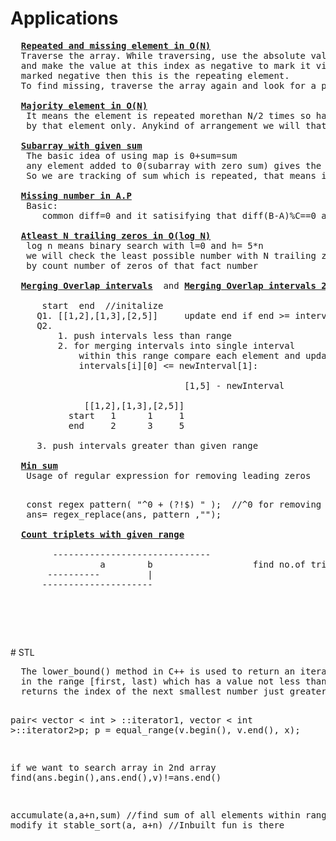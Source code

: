 # Applications
  <pre>
  <b><a href="https://github.com/teja963/DSA-and-MYSQL/blob/master/Sliding%20Window/4.%20Count%20anagrams.cpp">Repeated and missing element in O(N)</a></b>
  Traverse the array. While traversing, use the absolute value of every element as an index -  abs(arr[i])-1
  and make the value at this index as negative to mark it visited. If something is already
  marked negative then this is the repeating element.
  To find missing, traverse the array again and look for a positive value.
  
  <b><a href="https://github.com/teja963/DSA-and-MYSQL/blob/master/Searching%20Sorting/6.%20Majority%20element.cpp">Majority element in O(N)</a></b>
   It means the element is repeated morethan N/2 times so half of the array is occupied
   by that element only. Anykind of arrangement we will that element in atmost 1 
   
  <b><a href="https://github.com/teja963/DSA-and-MYSQL/blob/master/Searching%20Sorting/13.%20count%20num%20of%20subarray%20with%20given%20sum.cpp">Subarray with given sum</a></b>
   The basic idea of using map is 0+sum=sum
   any element added to 0(subarray with zero sum) gives the same sum
   So we are tracking of sum which is repeated, that means it contain zero sum
   
  <b><a href="https://github.com/teja963/DSA-and-MYSQL/blob/master/Searching%20Sorting/14.%20missing%20num%20ap.cpp">Missing number in A.P</a></b>
   Basic:
      common diff=0 and it satisifying that diff(B-A)%C==0 and divisiblity(B-A)/C>=0
      
  <b><a href="https://github.com/teja963/DSA-and-MYSQL/blob/master/Searching%20Sorting/15.%20atleast%20trailing%20zeros.cpp">Atleast N trailing zeros in O(log N)</a></b>
   log n means binary search with l=0 and h= 5*n
   we will check the least possible number with N trailing zeros,
   by count number of zeros of that fact number 
   
  <b><a href="https://github.com/teja963/DSA-and-MYSQL/blob/master/Searching%20Sorting/17.%20merging%20overlap%20intervals.cpp">Merging Overlap intervals</a></b>  and <b><a href="https://github.com/teja963/DSA-and-MYSQL/blob/master/Searching%20Sorting/18.%20Merging%20overlap%20intervals%202.cpp">Merging Overlap intervals 2</a></b>
     
      start  end  //initalize   
     Q1. [[1,2],[1,3],[2,5]]     update end if end >= intervals[i][0]  //merging intervals case
     Q2. 
         1. push intervals less than range
         2. for merging intervals into single interval 
             within this range compare each element and update( initialzing start,end = newInterval)
             intervals[i][0] <= newInterval[1]:
             
		                         [1,5] - newInterval
		      
		      [[1,2],[1,3],[2,5]]
	       start   1      1     1 
	       end     2      3     5
	       
	 3. push intervals greater than given range
         
  <b><a href="https://github.com/teja963/DSA-and-MYSQL/blob/master/Searching%20Sorting/20.%20Min%20sum.cpp">Min sum</a></b>
   Usage of regular expression for removing leading zeros
   <pre>
   const regex pattern( "^0 + (?!$) " );  //^0 for removing leading zeros , (?!) for non-neg , $ for ending of string
   ans= regex_replace(ans, pattern ,"");
   
  <b><a href="https://github.com/teja963/DSA-and-MYSQL/blob/master/Searching%20Sorting/22.%20count%20triplet%20with%20given%20range.cpp">Count triplets with given range</a></b>
    
        ------------------------------
                 a        b                   find no.of triplets less than b and a-1
       ----------         |
      ---------------------
   </pre>    
  </pre>
# STL
  <pre>
  The lower_bound() method in C++ is used to return an iterator pointing to the first element
  in the range [first, last) which has a value not less than val. This means that the function 
  returns the index of the next smallest number just greater than or equal to that number.
  
  pair< vector < int > ::iterator1, vector < int >::iterator2>p;
  p = equal_range(v.begin(), v.end(), x);
  
  if we want to search array in 2nd array
  find(ans.begin(),ans.end(),v)!=ans.end()
  
  accumulate(a,a+n,sum) //find sum of all elements within range, we can modify it
  stable_sort(a, a+n) //Inbuilt fun is there
  </pre>
